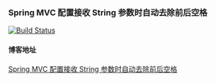 ### Spring MVC 配置接收 String 参数时自动去除前后空格
[![Build Status](https://travis-ci.com/ghthou/spring-mvc-string-trim-samples.svg?branch=master)](https://travis-ci.com/ghthou/spring-mvc-string-trim-samples)
#### 博客地址
[Spring MVC 配置接收 String 参数时自动去除前后空格](https://ghthou.github.io/2018/10/04/Spring%20MVC%20%E9%85%8D%E7%BD%AE%E6%8E%A5%E6%94%B6%20String%20%E5%8F%82%E6%95%B0%E6%97%B6%E8%87%AA%E5%8A%A8%E5%8E%BB%E9%99%A4%E5%89%8D%E5%90%8E%E7%A9%BA%E6%A0%BC/)
